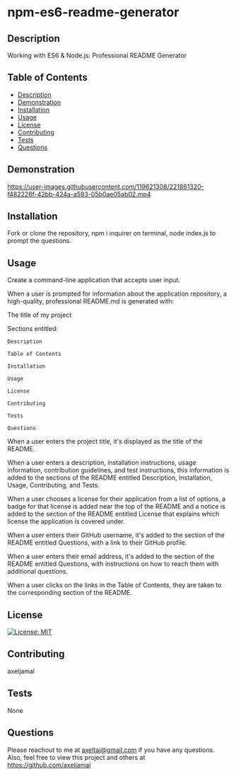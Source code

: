 # npm-es6-readme-generator
  
  ## Description
  Working with ES6 &amp; Node.js: Professional README Generator
  
  ## Table of Contents
  * [Description](#description)
  * [Demonstration](#demonstration)
  * [Installation](#installation)
  * [Usage](#usage)
  * [License](#license)
  * [Contributing](#contributing)
  * [Tests](#tests)
  * [Questions](#questions)
  
  ## Demonstration

  https://user-images.githubusercontent.com/119621308/221861320-f482226f-42bb-424a-a593-05b0ae05ab02.mp4


  
  
  ## Installation
  
  Fork or clone the repository, npm i inquirer on terminal, node index.js to prompt the questions.
  
  ## Usage
  Create a command-line application that accepts user input.

  When a user is prompted for information about the application repository, a high-quality, professional README.md is generated with:

  The title of my project

  Sections entitled:

    Description

    Table of Contents

    Installation

    Usage

    License

    Contributing

    Tests

    Questions

  When a user enters the project title, it's displayed as the title of the README.

  When a user enters a description, installation instructions, usage information, contribution guidelines, and test instructions, this information is added   to the sections of the README entitled Description, Installation, Usage, Contributing, and Tests.

  When a user chooses a license for their application from a list of options, a badge for that license is added near the top of the README and a notice is   added to the section of the README entitled License that explains which license the application is covered under.

  When a user enters their GitHub username, it's added to the section of the README entitled Questions, with a link to their GitHub profile.

  When a user enters their email address, it's added to the section of the README entitled Questions, with instructions on how to reach them with             additional questions.

  When a user clicks on the links in the Table of Contents, they are taken to the corresponding section of the README.

  ## License
  [![License: MIT](https://img.shields.io/badge/License-MIT-yellow.svg)](https://opensource.org/licenses/MIT)
  
  ## Contributing
  axeljamal
  
  ## Tests
  None
  
  ## Questions
  Please reachout to me at axeltaj@gmail.com if you have any questions.
  Also, feel free to view this project and others at https://github.com/axeljamal
